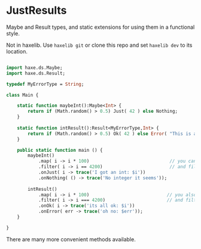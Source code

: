 # JustResults 

Maybe and Result types, and static extensions for using them in a
functional style.

Not in haxelib. Use `haxelib git` or clone this repo and set `haxelib
dev` to its location.


``` haxe

import haxe.ds.Maybe;
import haxe.ds.Result;

typedef MyErrorType = String;

class Main {

    static function maybeInt():Maybe<Int> {
        return if (Math.random() > 0.5) Just( 42 ) else Nothing;
    }
    
    static function intResult():Result<MyErrorType,Int> {
        return if (Math.random() > 0.5) Ok( 42 ) else Error( "This is an error" );
    }

    public static function main () {
        maybeInt()
            .map( i -> i * 100)                              // you can map Maybe instances
            .filter( i -> i == 4200)                         // and filter them
            .onJust( i -> trace('I got an int: $i'))        
            .onNothing( () -> trace('No integer it seems'));
            
        intResult()
            .map( i -> i * 100)                             // you also can map over Results
            .filter( i -> i === 4200)                       // and filter too
            .onOk( i -> trace('its all ok: $i')) 
            .onError( err -> trace('oh no: $err'));
    }

}

```

There are many more convenient methods available. 
